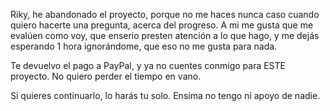 Riky, he abandonado el proyecto, porque no me haces nunca caso cuando quiero hacerte una pregunta, acerca del progreso. A mi me gusta que me evalúen como voy, que enserio presten atención a lo que hago, y me dejás esperando 1 hora ignorándome, que eso no me gusta para nada.

Te devuelvo el pago a PayPal, y ya no cuentes conmigo para ESTE proyecto.
No quiero perder el tiempo en vano.

Si quieres continuarlo, lo harás tu solo. Ensima no tengo ni apoyo de nadie.
